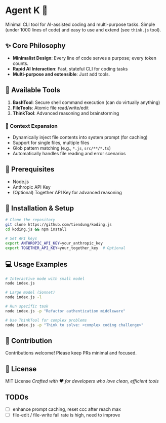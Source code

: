 # Agent K 🤖
Minimal CLI tool for AI-assisted coding and multi-purpose tasks.
Simple (under 1000 lines of code) and easy to use and extend (see `think.js` tool).

## ✨ Core Philosophy
- **Minimalist Design**: Every line of code serves a purpose; every token counts.
- **Rapid AI Interaction**: Fast, stateful CLI for coding tasks
- **Multi-purpose and extensible**: Just add tools.

## 🧰 Available Tools
1. **BashTool**: Secure shell command execution (can do virtually anything)
2. **FileTools**: Atomic file read/write/edit
3. **ThinkTool**: Advanced reasoning and brainstorming

### 🌟 Context Expansion
- Dynamically inject file contents into system prompt (for caching)
- Support for single files, multiple files
- Glob pattern matching (e.g., `*.js`, `src/**/*.ts`)
- Automatically handles file reading and error scenarios

## 🚀 Prerequisites
- Node.js
- Anthropic API Key
- (Optional) Together API Key for advanced reasoning

## 🔧 Installation & Setup
```bash
# Clone the repository
git clone https://github.com/tiendung/koding.js
cd koding.js && npm install

# Set API keys
export ANTHROPIC_API_KEY=your_anthropic_key
export TOGETHER_API_KEY=your_together_key  # Optional
```

## 💻 Usage Examples
```bash
# Interactive mode with small model
node index.js

# Large model (Sonnet)
node index.js -l

# Run specific task
node index.js -p "Refactor authentication middleware"

# Use ThinkTool for complex problems
node index.js -p "Think to solve: <complex coding challenge>"
```

## 🤝 Contribution
Contributions welcome! Please keep PRs minimal and focused.

## 📄 License
MIT License
*Crafted with ❤️ for developers who love clean, efficient tools*

## TODOs
- [ ] enhance prompt caching, reset ccc after reach max
- [ ] file-edit / file-write fail rate is high, need to improve
